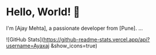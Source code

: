 # Hello, World! 👋

I'm [Ajay Mehta], a passionate developer from [Pune]. ...

![GitHub Stats](https://github-readme-stats.vercel.app/api?username=Ayaxaj
&show_icons=true)
